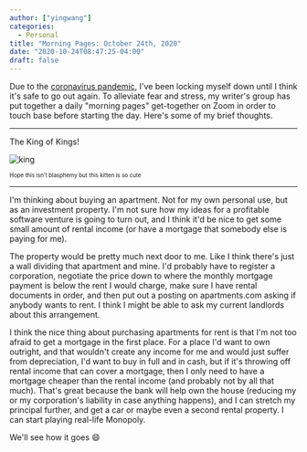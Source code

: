```yaml
---
author: ["yingwang"]
categories:
  - Personal
title: "Morning Pages: October 24th, 2020"
date: "2020-10-24T08:47:25-04:00"
draft: false
---
```


Due to the [coronavirus
pandemic](https://en.wikipedia.org/wiki/2019-20_coronavirus_pandemic), I've been
locking myself down until I think it's safe to go out again. To alleviate fear
and stress, my writer's group has put together a daily "morning pages"
get-together on Zoom in order to touch base before starting the day. Here's some
of my brief thoughts.

---

The King of Kings!

![king](/img/posts/2020/10/24/morning_pages.jpg)

<sup><sup>Hope this isn't blasphemy but this kitten is so cute</sup></sup>

---

I'm thinking about buying an apartment. Not for my own personal use, but as an
investment property. I'm not sure how my ideas for a profitable software venture
is going to turn out, and I think it'd be nice to get some small amount of
rental income (or have a mortgage that somebody else is paying for me).

The property would be pretty much next door to me. Like I think there's just a
wall dividing that apartment and mine. I'd probably have to register a
corporation, negotiate the price down to where the monthly mortgage payment is
below the rent I would charge, make sure I have rental documents in order, and
then put out a posting on apartments.com asking if anybody wants to rent. I
think I might be able to ask my current landlords about this arrangement.

I think the nice thing about purchasing apartments for rent is that I'm not too
afraid to get a mortgage in the first place. For a place I'd want to own
outright, and that wouldn't create any income for me and would just suffer from
depreciation, I'd want to buy in full and in cash, but if it's throwing off
rental income that can cover a mortgage, then I only need to have a mortgage
cheaper than the rental income (and probably not by all that much). That's great
because the bank will help own the house (reducing my or my corporation's
liability in case anything happens), and I can stretch my principal further, and
get a car or maybe even a second rental property. I can start playing real-life
Monopoly.

We'll see how it goes :smile:
